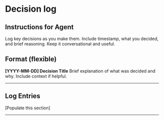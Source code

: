 # Decision log

## Instructions for Agent
Log key decisions as you make them. Include timestamp, what you decided, and brief reasoning. Keep it conversational and useful.

## Format (flexible)
**[YYYY-MM-DD] Decision Title**
Brief explanation of what was decided and why. Include context if helpful.

---

## Log Entries
[Populate this section]

---
